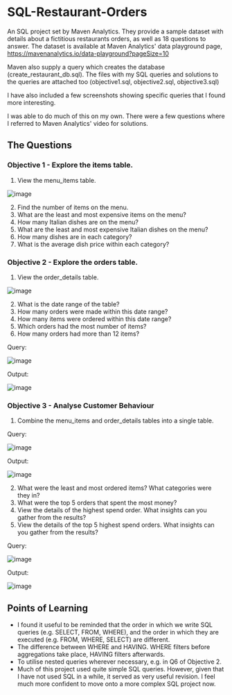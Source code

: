 # SQL-Restaurant-Orders
An SQL project set by Maven Analytics. They provide a sample dataset with details about a fictitious restaurants orders, as well as 18 questions to answer. The dataset is available at Maven Analytics' data playground page, https://mavenanalytics.io/data-playground?pageSize=10

Maven also supply a query which creates the database (create_restaurant_db.sql). The files with my SQL queries and solutions to the queries are attached too (objective1.sql, objective2.sql, objective3.sql)

I have also included a few screenshots showing specific queries that I found more interesting. 

I was able to do much of this on my own. There were a few questions where I referred to Maven Analytics' video for solutions.

## The Questions
### Objective 1 - Explore the items table.
1. View the menu_items table.

  ![image](https://github.com/user-attachments/assets/5507e1aa-625a-43db-9db5-749d233f9dbe)

2. Find the number of items on the menu.
3. What are the least and most expensive items on the menu?
4. How many Italian dishes are on the menu?
5. What are the least and most expensive Italian dishes on the menu?
6. How many dishes are in each category?
7. What is the average dish price within each category?

### Objective 2 - Explore the orders table.
1. View the order_details table.

![image](https://github.com/user-attachments/assets/0917f3d6-7660-46e3-8cd4-ccd142a9b011)

2. What is the date range of the table?
3. How many orders were made within this date range?
4. How many items were ordered within this date range?
5. Which orders had the most number of items?
6. How many orders had more than 12 items?

Query:

![image](https://github.com/user-attachments/assets/4d9ac751-87eb-44d7-8000-dbab0d39ff68)

Output:

![image](https://github.com/user-attachments/assets/212ebb81-008f-4fd9-8bb4-9eae0bad38c4)


### Objective 3 - Analyse Customer Behaviour
1. Combine the menu_items and order_details tables into a single table.

Query:

![image](https://github.com/user-attachments/assets/e04205f4-a75d-4522-9cc4-e458bcfd2838)

Output:

![image](https://github.com/user-attachments/assets/ba425055-e8a5-42ba-b7aa-e0c23c04d3dd)

2. What were the least and most ordered items? What categories were they in?
3. What were the top 5 orders that spent the most money?
4. View the details of the highest spend order. What insights can you gather from the results?
5. View the details of the top 5 highest spend orders. What insights can you gather from the results?
   
Query:

![image](https://github.com/user-attachments/assets/a91e45ce-fcab-4248-a117-3eec67a1999e)

Output:

![image](https://github.com/user-attachments/assets/d5957ef0-8768-453a-9fbd-709cfb5d8ce7)


## Points of Learning
- I found it useful to be reminded that the order in which we write SQL queries (e.g. SELECT, FROM, WHERE), and the order in which they are executed (e.g. FROM, WHERE, SELECT) are different.
- The difference between WHERE and HAVING. WHERE filters before aggregations take place, HAVING filters afterwards.
- To utilise nested queries wherever necessary, e.g. in Q6 of Objective 2.
- Much of this project used quite simple SQL queries. However, given that I have not used SQL in a while, it served as very useful revision. I feel much more confident to move onto a more complex SQL project now.
